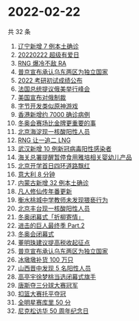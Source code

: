 # 2022-02-22

共 32 条

<!-- BEGIN ZHIHUSEARCH -->
<!-- 最后更新时间 Tue Feb 22 2022 22:10:57 GMT+0800 (China Standard Time) -->
1. [辽宁新增 7 例本土确诊](https://www.zhihu.com/search?q=辽宁新增)
1. [20220222 超级有爱日](https://www.zhihu.com/search?q=20220222)
1. [RNG 爆冷不敌 RA](https://www.zhihu.com/search?q=rng)
1. [普京宣布承认乌东两区为独立国家](https://www.zhihu.com/search?q=俄罗斯乌克兰)
1. [2022 考研初试成绩公布](https://www.zhihu.com/search?q=考研成绩)
1. [法国总统提议俄美举行峰会](https://www.zhihu.com/search?q=法国总统提议)
1. [美国宣布对俄制裁](https://www.zhihu.com/search?q=美国制裁俄罗斯)
1. [字节开发类似原神游戏](https://www.zhihu.com/search?q=原神)
1. [香港新增约 7000 确诊病例](https://www.zhihu.com/search?q=香港疫情)
1. [冬奥会赛场比金牌更重要的事](https://www.zhihu.com/search?q=冬奥会赛场)
1. [北京海淀现一核酸阳性人员](https://www.zhihu.com/search?q=北京海淀)
1. [RNG 让一追二 LNG](https://www.zhihu.com/search?q=rng)
1. [武汉新增 10 例新冠病毒阳性感染者](https://www.zhihu.com/search?q=武汉新增)
1. [海关总署提醒暂停食用雅培相关婴幼儿产品](https://www.zhihu.com/search?q=雅培)
1. [北京开学首日四环道路飘红](https://www.zhihu.com/search?q=北京开学)
1. [意大利 8 分钟](https://www.zhihu.com/search?q=意大利八分钟)
1. [内蒙古新增 32 例本土确诊](https://www.zhihu.com/search?q=内蒙古新增)
1. [凡人修仙传年番更新](https://www.zhihu.com/search?q=凡人修仙传)
1. [衡水桃城中学教师未发现猥亵行为](https://www.zhihu.com/search?q=衡水桃城中学)
1. [北京丰台现一核酸阳性人员](https://www.zhihu.com/search?q=北京丰台)
1. [冬奥闭幕式「折柳寄情」](https://www.zhihu.com/search?q=折柳寄情)
1. [进击的巨人最终季 Part.2](https://www.zhihu.com/search?q=进击的巨人)
1. [冬奥会闭幕式](https://www.zhihu.com/search?q=冬奥会闭幕式)
1. [董明珠建议提高税收起征点](https://www.zhihu.com/search?q=董明珠建议提高税收起征点)
1. [	普京宣布承认乌东两区为独立国家](https://www.zhihu.com/search?q=俄罗斯乌克兰)
1. [冰墩墩补货 100 万只](https://www.zhihu.com/search?q=冰墩墩补货)
1. [山西晋中发现 5 名阳性人员](https://www.zhihu.com/search?q=山西阳性)
1. [高亭宇徐梦桃当选闭幕式旗手](https://www.zhihu.com/search?q=闭幕式旗手)
1. [唐斯夺三分球大赛冠军](https://www.zhihu.com/search?q=三分球大赛)
1. [扣篮大赛托平夺冠](https://www.zhihu.com/search?q=扣篮大赛)
1. [全明星赛库里 50 分](https://www.zhihu.com/search?q=全明星)
1. [尼克松访华 50 周年纪念日](https://www.zhihu.com/search?q=尼克松访华)
<!-- END ZHIHUSEARCH -->
